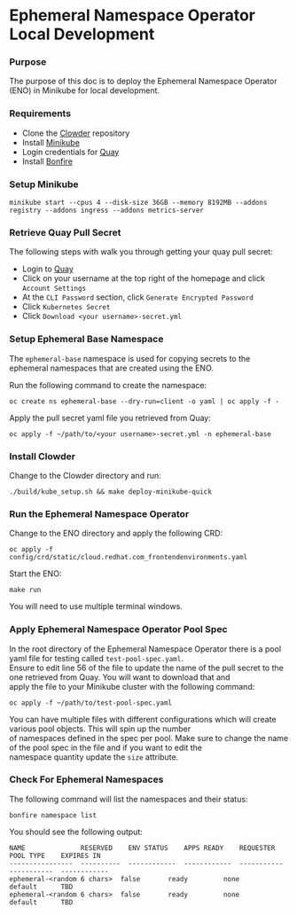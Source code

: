 # Ephemeral Namespace Operator Local Development

### Purpose
The purpose of this doc is to deploy the Ephemeral Namespace Operator (ENO) in Minikube for local development.  

### Requirements
- Clone the [Clowder](https://github.com/RedHatInsights/clowder) repository
- Install [Minikube](https://minikube.sigs.k8s.io/docs/start/)
- Login credentials for [Quay](https://quay.io)
- Install [Bonfire](https://pypi.org/project/crc-bonfire/)

### Setup Minikube
```
minikube start --cpus 4 --disk-size 36GB --memory 8192MB --addons registry --addons ingress --addons metrics-server
```

### Retrieve Quay Pull Secret
The following steps with walk you through getting your quay pull secret:
- Login to [Quay](https://quay.io)
- Click on your username at the top right of the homepage and click `Account Settings`
- At the `CLI Password` section, click `Generate Encrypted Password`
- Click `Kubernetes Secret`
- Click `Download <your username>-secret.yml`

### Setup Ephemeral Base Namespace
The `ephemeral-base` namespace is used for copying secrets to the ephemeral namespaces that are created using the ENO.

Run the following command to create the namespace:
```
oc create ns ephemeral-base --dry-run=client -o yaml | oc apply -f -
```

Apply the pull secret yaml file you retrieved from Quay:
```
oc apply -f ~/path/to/<your username>-secret.yml -n ephemeral-base
```

### Install Clowder
Change to the Clowder directory and run:
```
./build/kube_setup.sh && make deploy-minikube-quick
```

### Run the Ephemeral Namespace Operator
Change to the ENO directory and apply the following CRD:
```
oc apply -f config/crd/static/cloud.redhat.com_frontendenvironments.yaml
```

Start the ENO:
```
make run
```

You will need to use multiple terminal windows.

### Apply Ephemeral Namespace Operator Pool Spec
In the root directory of the Ephemeral Namespace Operator there is a pool yaml file for testing called `test-pool-spec.yaml`.  
Ensure to edit line 56 of the file to update the name of the pull secret to the one retrieved from Quay. You will want to download that and  
apply the file to your Minikube cluster with the following command:  
```
oc apply -f ~/path/to/test-pool-spec.yaml
```

You can have multiple files with different configurations which will create various pool objects. This will spin up the number  
of namespaces defined in the spec per pool. Make sure to change the name of the pool spec in the file and if you want to edit the  
namespace quantity update the `size` attribute.  

### Check For Ephemeral Namespaces
The following command will list the namespaces and their status:
```
bonfire namespace list
```

You should see the following output:
```
NAME              RESERVED    ENV STATUS    APPS READY    REQUESTER    POOL TYPE    EXPIRES IN
----------------  ----------  ------------  ------------  -----------  -----------  ------------
ephemeral-<random 6 chars>  false       ready         none                       default      TBD
ephemeral-<random 6 chars>  false       ready         none                       default      TBD
```
